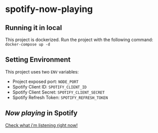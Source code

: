 # spotify-now-playing


## Running it in local

This project is dockerized. Run the project with the following command:\
`docker-compose up -d`

## Setting Environment
This project uses two `ENV` variables:
*	Project exposed port: `NODE_PORT`
*	Spotify Client ID: `SPOTIFY_CLIENT_ID`
*	Spotify Client Secret: `SPOTIFY_CLIENT_SECRET`
*	Spotify Refresh Token: `SPOTIFY_REFRESH_TOKEN`

## ***Now playing*** in Spotify
<a href="https://spotify.linkrsplayground.duckdns.org">
  <!-- <img src="https://spotify.linkrsplayground.duckdns.org" width="300" height="300" alt="Now Playing"> -->
  Check what i'm listening right now!
</a>